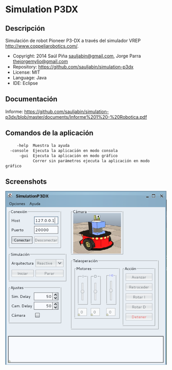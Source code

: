 Simulation P3DX
===============

Descripción
-----------
Simulación de robot Pioneer P3-DX a través del simulador VREP http://www.coppeliarobotics.com/.

- Copyright: 2014 Saúl Piña <sauljabin@gmail.com>, Jorge Parra <thejorgemylio@gmail.com>
- Repository: https://github.com/sauljabin/simulation-p3dx
- License: MIT
- Language: Java
- IDE: Eclipse


Documentación
-------------
Informe: https://github.com/sauljabin/simulation-p3dx/blob/master/documents/Informe%201%20-%20Robotica.pdf

Comandos de la aplicación
-------------------------
```
     -help	Muestra la ayuda
  -console	Ejecuta la aplicación en modo consola
      -gui	Ejecuta la aplicación en modo gráfico
          	Correr sin parámetros ejecuta la aplicación en modo gráfico
```

Screenshots
-----------
![](/documents/screenshot-1.png)
